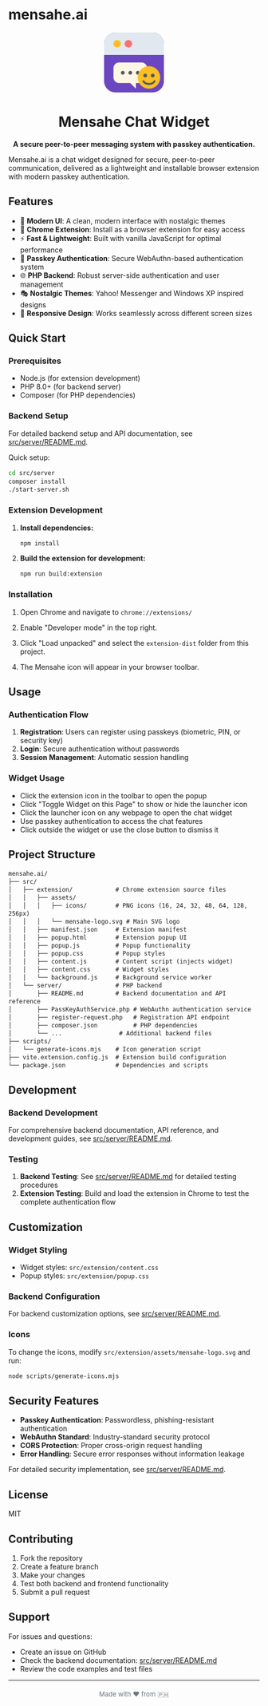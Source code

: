 # mensahe.ai

<div align="center">
  <img src="src/extension/assets/mensahe-logo.svg" alt="Mensahe Logo" width="120" height="120">
  <h1>Mensahe Chat Widget</h1>
  <p><strong>A secure peer-to-peer messaging system with passkey authentication.</strong></p>
</div>

Mensahe.ai is a chat widget designed for secure, peer-to-peer communication, delivered as a lightweight and installable browser extension with modern passkey authentication.

## Features

- 🎨 **Modern UI**: A clean, modern interface with nostalgic themes
- 🔧 **Chrome Extension**: Install as a browser extension for easy access
- ⚡ **Fast & Lightweight**: Built with vanilla JavaScript for optimal performance
- 🔐 **Passkey Authentication**: Secure WebAuthn-based authentication system
- 🌐 **PHP Backend**: Robust server-side authentication and user management
- 🎭 **Nostalgic Themes**: Yahoo! Messenger and Windows XP inspired designs
- 📱 **Responsive Design**: Works seamlessly across different screen sizes

## Quick Start

### Prerequisites

- Node.js (for extension development)
- PHP 8.0+ (for backend server)
- Composer (for PHP dependencies)

### Backend Setup

For detailed backend setup and API documentation, see [src/server/README.md](src/server/README.md).

Quick setup:
```bash
cd src/server
composer install
./start-server.sh
```

### Extension Development

1. **Install dependencies:**
   ```bash
   npm install
   ```

2. **Build the extension for development:**
   ```bash
   npm run build:extension
   ```

### Installation

1. Open Chrome and navigate to `chrome://extensions/`

2. Enable "Developer mode" in the top right.

3. Click "Load unpacked" and select the `extension-dist` folder from this project.

4. The Mensahe icon will appear in your browser toolbar.

## Usage

### Authentication Flow

1. **Registration**: Users can register using passkeys (biometric, PIN, or security key)
2. **Login**: Secure authentication without passwords
3. **Session Management**: Automatic session handling

### Widget Usage

- Click the extension icon in the toolbar to open the popup
- Click "Toggle Widget on this Page" to show or hide the launcher icon
- Click the launcher icon on any webpage to open the chat widget
- Use passkey authentication to access the chat features
- Click outside the widget or use the close button to dismiss it

## Project Structure

```
mensahe.ai/
├── src/
│   ├── extension/            # Chrome extension source files
│   │   ├── assets/
│   │   │   ├── icons/        # PNG icons (16, 24, 32, 48, 64, 128, 256px)
│   │   │   └── mensahe-logo.svg # Main SVG logo
│   │   ├── manifest.json     # Extension manifest
│   │   ├── popup.html        # Extension popup UI
│   │   ├── popup.js          # Popup functionality
│   │   ├── popup.css         # Popup styles
│   │   ├── content.js        # Content script (injects widget)
│   │   ├── content.css       # Widget styles
│   │   └── background.js     # Background service worker
│   └── server/               # PHP backend
│       ├── README.md         # Backend documentation and API reference
│       ├── PassKeyAuthService.php # WebAuthn authentication service
│       ├── register-request.php   # Registration API endpoint
│       ├── composer.json          # PHP dependencies
│       └── ...                # Additional backend files
├── scripts/
│   └── generate-icons.mjs    # Icon generation script
├── vite.extension.config.js  # Extension build configuration
└── package.json              # Dependencies and scripts
```

## Development

### Backend Development

For comprehensive backend documentation, API reference, and development guides, see [src/server/README.md](src/server/README.md).

### Testing

1. **Backend Testing**: See [src/server/README.md](src/server/README.md) for detailed testing procedures
2. **Extension Testing**: Build and load the extension in Chrome to test the complete authentication flow

## Customization

### Widget Styling
- Widget styles: `src/extension/content.css`
- Popup styles: `src/extension/popup.css`

### Backend Configuration
For backend customization options, see [src/server/README.md](src/server/README.md).

### Icons
To change the icons, modify `src/extension/assets/mensahe-logo.svg` and run:
```bash
node scripts/generate-icons.mjs
```

## Security Features

- **Passkey Authentication**: Passwordless, phishing-resistant authentication
- **WebAuthn Standard**: Industry-standard security protocol
- **CORS Protection**: Proper cross-origin request handling
- **Error Handling**: Secure error responses without information leakage

For detailed security implementation, see [src/server/README.md](src/server/README.md).

## License

MIT

## Contributing

1. Fork the repository
2. Create a feature branch
3. Make your changes
4. Test both backend and frontend functionality
5. Submit a pull request

## Support

For issues and questions:
- Create an issue on GitHub
- Check the backend documentation: [src/server/README.md](src/server/README.md)
- Review the code examples and test files

---

<div align="center">
  <sub style="color: #6c757d; font-size: small;">Made with ❤️ from 🇵🇭</sub>
</div>
